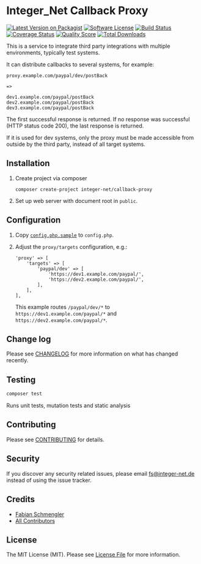 # Integer_Net Callback Proxy

[![Latest Version on Packagist][ico-version]][link-packagist]
[![Software License][ico-license]](LICENSE.md)
[![Build Status][ico-travis]][link-travis]
[![Coverage Status][ico-scrutinizer]][link-scrutinizer]
[![Quality Score][ico-code-quality]][link-code-quality]
[![Total Downloads][ico-downloads]][link-downloads]


This is a service to integrate third party integrations with multiple environments, typically test systems.

It can distribute callbacks to several systems, for example:

    proxy.example.com/paypal/dev/postBack
    
    =>
    
    dev1.example.com/paypal/postBack
    dev2.example.com/paypal/postBack
    dev3.example.com/paypal/postBack
    
The first successful response is returned. If no response was successful (HTTP status code 200), the last response is returned.

If it is used for dev systems, only the proxy must be made accessible from outside by the third party, instead of all target systems.

## Installation

1. Create project via composer
    ```
    composer create-project integer-net/callback-proxy
    ```
2. Set up web server with document root in `public`.

## Configuration

1. Copy [`config.php.sample`](config.php.sample) to `config.php`.
2. Adjust the `proxy/targets` configuration, e.g.:

    ```
    'proxy' => [
        'targets' => [
            'paypal/dev' => [
                'https://dev1.example.com/paypal/',
                'https://dev2.example.com/paypal/',
            ],
        ],
    ],
    ```
    
    This example routes `/paypal/dev/*` to `https://dev1.example.com/paypal/*` and `https://dev2.example.com/paypal/*`.
    
## Change log

Please see [CHANGELOG](CHANGELOG.md) for more information on what has changed recently.

## Testing

``` bash
composer test
```

Runs unit tests, mutation tests and static analysis

## Contributing

Please see [CONTRIBUTING](CONTRIBUTING.md) for details.

## Security

If you discover any security related issues, please email fs@integer-net.de instead of using the issue tracker.

## Credits

- [Fabian Schmengler][link-author]
- [All Contributors][link-contributors]

## License

The MIT License (MIT). Please see [License File](LICENSE.txt) for more information.

[ico-version]: https://img.shields.io/packagist/v/integer-net/callback-proxy.svg?style=flat-square
[ico-license]: https://img.shields.io/badge/license-MIT-brightgreen.svg?style=flat-square
[ico-travis]: https://img.shields.io/travis/integer-net/callback-proxy/master.svg?style=flat-square
[ico-scrutinizer]: https://img.shields.io/scrutinizer/coverage/g/integer-net/callback-proxy.svg?style=flat-square
[ico-code-quality]: https://img.shields.io/scrutinizer/g/integer-net/callback-proxy.svg?style=flat-square
[ico-downloads]: https://img.shields.io/packagist/dt/integer-net/callback-proxy.svg?style=flat-square

[link-packagist]: https://packagist.org/packages/integer-net/callback-proxy
[link-travis]: https://travis-ci.org/integer-net/callback-proxy
[link-scrutinizer]: https://scrutinizer-ci.com/g/integer-net/callback-proxy/code-structure
[link-code-quality]: https://scrutinizer-ci.com/g/integer-net/callback-proxy
[link-downloads]: https://packagist.org/packages/integer-net/callback-proxy
[link-author]: https://github.com/schmengler
[link-contributors]: ../../contributors